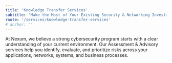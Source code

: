 ```yaml
---
title: 'Knowledge Transfer Services'
subtitle: 'Make the Most of Your Existing Security & Networking Investments'
route: '/services/knowledge-transfer-services'
# anchor: ''
---
```


At Nexum, we believe a strong cybersecurity program starts with a clear
understanding of your current environment. Our Assessment & Advisory
services help you identify, evaluate, and prioritize risks across your
applications, networks, systems, and business processes.
